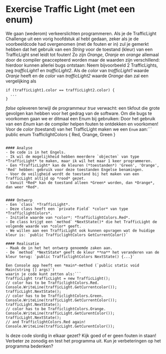 # Exercise Traffic Light (met een enum)

We gaan (wederom) verkeerslichten programmeren.
Als je de TrafficLight Challenge uit een vorig hoofdstuk al hebt gedaan,
zeker als je de voorbeeldcode had overgenomen (met de fouten er in) zul je gemerkt hebben dat
het gebruik van een *String* voor de toestand (kleur) van een TrafficLight
snel leidt tot fouten! Zo zijn *Orange*, *Oranje* en *orange*
allemaal door de compiler geaccepteerd worden maar de waarden zijn verschillend:
hierdoor kunnen allerlei bugs ontstaan:
Neem bijvoorbeeld 2 TrafficLights, zeg *trafficLight1* en *trafficLight2*.
Als de *color* van *trafficLight1* waarde *Oranje* heeft en
de *color* van *trafficLight2* waarde *Orange* dan zal een vergelijking als
```
if (trafficLight1.color == trafficLight2.color) {
  ...
}
```
*false* opleveren terwijl de programmeur *true* verwacht:
een tikfout die grote gevolgen kan hebben voor het gedrag van de software.
Om die bugs te voorkomen gaan we er ditmaal een Enum bij gebruiken:
Door het gebruik van een *Enum* kan de compiler helpen fouten te
ontdekken en voorkomen!
Voor de *color* (toestand) van het TrafficLight maken we een `Enum` aan:```
public enum TrafficlightColors {
   Red,
   Orange,
   Green
}
```

#### Analyse
- De code is in het Engels.
- Ik wil de mogelijkheid hebben meerdere `objecten` van type *TrafficLight* te maken, maar ik wil het maar 1 keer programmeren.
- Een *TrafficLight* kan de kleuren (*toestanden*) 'Green', 'Orange', 'Red' hebben: gebruik voor deze toestanden Engelse benamingen.
- Voor de veiligheid wordt de toestand bij het maken van een TrafficLight altijd op *rood* gezet.
- Vanuit *Red* kan de toestand alleen *Green* worden, dan *Orange*, dan weer *Red*.


#### Ontwerp
- Een `class` *TrafficLight*.
- Deze class heeft een `private Field` *color* van type *TrafficlightColors*.
- Initiële waarde van *color*: *TrafficlightColors.Red*.
- De class krijgt een `method` *NextState()* die het TrafficLight de volgende waarde van *color* geeft.
- We willen aan een TrafficLight ook kunnen opvragen wat de huidige kleur is: `public TrafficlightColors GetCurrentColor()`

#### Realisatie
- Maak de in het het ontwerp genoemde zaken aan.
- De `method` *NextState* geeft de kleur **na** het veranderen van de kleur terug: `public TrafficlightColors NextState() {...}`

Een Console app heeft een *main*-method (`public static void Main(string [] args)`)
waarin je code kunt zetten als:```
TrafficLight trafficLight = new TrafficLight();
// color has to be TrafficlightColors.Red.
Console.WriteLine(trafficLight.GetCurrentcolor());
trafficLight.NextState();
// color has to be TrafficlightColors.Green.
Console.WriteLine(trafficLight.GetCurrentColor());
trafficLight.NextState();
// color has to be TrafficlightColors.Orange.
Console.WriteLine(trafficLight.GetCurentColor());
trafficLight.NextState();
// and TrafficlightColors.Red again!
Console.WriteLine(trafficLight.GetCurentColor());
```
Is deze code slordig in elkaar gezet? Kijk goed of er geen fouten in staan!
Verbeter ze zonodig en test het programma uit.
Kun je verbeteringen op het programma bedenken?
